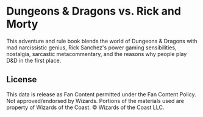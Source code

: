 # Dungeons & Dragons vs. Rick and Morty

This adventure and rule book blends the world of Dungeons & Dragons with mad narcissistic genius, Rick Sanchez's power gaming sensibilities, nostalgia, sarcastic metacommentary, and the reasons why people play D&D in the first place.

## License

This data is release as Fan Content permitted under the Fan Content Policy. Not approved/endorsed by Wizards. Portions of the materials used are property of Wizards of the Coast. © Wizards of the Coast LLC.
